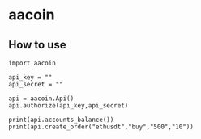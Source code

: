 # aacoin



## How to use

```
import aacoin

api_key = ""
api_secret = ""

api = aacoin.Api()
api.authorize(api_key,api_secret)

print(api.accounts_balance())
print(api.create_order("ethusdt","buy","500","10"))

```
